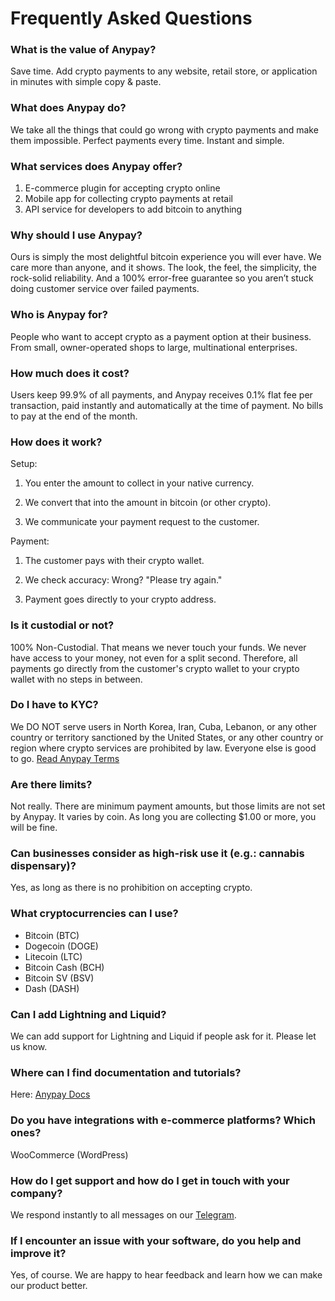 # Frequently Asked Questions

### What is the value of Anypay?

Save time. Add crypto payments to any website, retail store, or application in minutes with simple copy & paste.

### What does Anypay do?

We take all the things that could go wrong with crypto payments and make them impossible. Perfect payments every time. Instant and simple.

### What services does Anypay offer?

1) E-commerce plugin for accepting crypto online
2) Mobile app for collecting crypto payments at retail
3) API service for developers to add bitcoin to anything

### Why should I use Anypay?

Ours is simply the most delightful bitcoin experience you will ever have. We care more than anyone, and it shows. The look, the feel, the simplicity, the rock-solid reliability. And a 100% error-free guarantee so you aren’t stuck doing customer service over failed payments.

### Who is Anypay for?

People who want to accept crypto as a payment option at their business. From small, owner-operated shops to large, multinational enterprises.

### How much does it cost?

Users keep 99.9% of all payments, and Anypay receives 0.1% flat fee per transaction, paid instantly and automatically at the time of payment. No bills to pay at the end of the month.

### How does it work?

Setup:

1. You enter the amount to collect in your native currency. 

2. We convert that into the amount in bitcoin (or other crypto).

3. We communicate your payment request to the customer.

Payment:

1. The customer pays with their crypto wallet.

2. We check accuracy: Wrong? "Please try again."

3. Payment goes directly to your crypto address.

### Is it custodial or not?

100% Non-Custodial. That means we never touch your funds. We never have access to your money, not even for a split second. Therefore, all payments go directly from the customer's crypto wallet to your crypto wallet with no steps in between.

### Do I have to KYC?

We DO NOT serve users in North Korea, Iran, Cuba, Lebanon, or any other country or territory sanctioned by the United States, or any other country or region where crypto services are prohibited by law. Everyone else is good to go. [Read Anypay Terms](https://anypayx.com/terms)

### Are there limits?

Not really. There are minimum payment amounts, but those limits are not set by Anypay. It varies by coin. As long you are collecting $1.00 or more, you will be fine.

### Can businesses consider as high-risk use it (e.g.: cannabis dispensary)?

Yes, as long as there is no prohibition on accepting crypto.

### What cryptocurrencies can I use?

- Bitcoin (BTC)
- Dogecoin (DOGE)
- Litecoin (LTC)
- Bitcoin Cash (BCH)
- Bitcoin SV (BSV)
- Dash (DASH)

### Can I add Lightning and Liquid?

We can add support for Lightning and Liquid if people ask for it. Please let us know.

### Where can I find documentation and tutorials?

Here: [Anypay Docs](https://anypay.dev)

### Do you have integrations with e-commerce platforms? Which ones?

WooCommerce (WordPress)

### How do I get support and how do I get in touch with your company?

We respond instantly to all messages on our [Telegram](https://t.me/anypayx).

### If I encounter an issue with your software, do you help and improve it?

Yes, of course. We are happy to hear feedback and learn how we can make our product better.